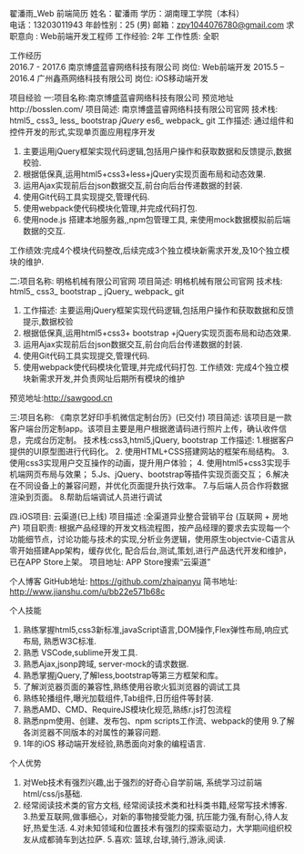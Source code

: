 翟潘雨_Web	前端简历
姓名：翟潘雨                              学历：湖南理工学院（本科）     
电话：13203011943         					年龄性别：25 (男)
邮箱：zpy1044076780@gmail.com         求职意向 : Web前端开发工程师
工作经验: 2年								工作性质: 全职

  工作经历	
2016.7 - 2017.6 	   南京博盛蓝睿网络科技有限公司   岗位: Web前端开发
2015.5 – 2016.4    广州鑫燕网络科技有限公司       岗位: iOS移动端开发

  项目经验
一:项目名称:南京博盛蓝睿网络科技有限公司
预览地址http://bosslen.com/
项目简述: 南京博盛蓝睿网络科技有限公司官网
技术栈:	html5_ css3_ less_ bootstrap _jQuery_ es6_ webpack_ git
工作描述: 通过组件和控件开发的形式,实现单页面应用程序开发
1.	主要运用jQuery框架实现代码逻辑,包括用户操作和获取数据和反馈提示,数据校验.
2.	根据低保真,运用html5+css3+less+jQuery实现页面布局和动态效果. 
3.	运用Ajax实现前后台json数据交互,前台向后台传递数据的封装.
4.	使用Git代码工具实现提交,管理代码.
5.	使用webpack使代码模块化管理,并完成代码打包.
6.	使用node.js 搭建本地服务器,,npm包管理工具, 来使用mock数据模拟前后端数据的交互.

工作绩效:完成4个模块代码整改,后续完成3个独立模块新需求开发,及10个独立模块的维护.

二:项目名称: 明格机械有限公司官网
项目简述: 明格机械有限公司官网
技术栈: html5_ css3_ bootstrap _ jQuery_ webpack_ git
1.	工作描述: 主要运用jQuery框架实现代码逻辑,包括用户操作和获取数据和反馈提示,数据校验
2.	根据低保真,运用html5+css3+ bootstrap +jQuery实现页面布局和动态效果. 
3.	运用Ajax实现前后台json数据交互,前台向后台传递数据的封装.
4.	使用Git代码工具实现提交,管理代码.
5.	使用webpack使代码模块化管理,并完成代码打包.
工作绩效: 完成4个独立模块新需求开发,并负责网址后期所有模块的维护

预览地址:http://sawgood.cn	

三:项目名称: 《南京艺好印手机微信定制台历》(已交付)
项目简述: 该项目是一款客户端台历定制app。该项目主要是用户根据邀请码进行照片上传，确认收件信息，完成台历定制。
技术栈:css3,html5,jQuery, bootstrap
工作描述: 
1.根据客户提供的UI原型图进行代码化。 
2. 使用HTML+CSS搭建网站的框架布局结构。
3. 使用css3实现用户交互操作的动画，提升用户体验；
4. 使用html5+css3实现手机端网页布局与效果；
5.Js、jQuery、bootstrap等插件实现页面交互；
6.解决在不同设备上的兼容问题，并优化页面提升执行效率。
7.与后端人员合作将数据渲染到页面。
8.帮助后端调试人员进行调试

四.iOS项目: 云渠道(已上线)
项目描述 :全渠道异业整合营销平台 (互联网 + 房地产)
项目职责: 根据产品经理的开发文档流程图，按产品经理的要求去实现每一个功能细节点，讨论功能与技术的实现,分析业务逻辑，使用原生objectvie-C语言从零开始搭建App架构，缓存优化, 配合后台,测试,策划,进行产品迭代开发和维护，已在APP Store上架。
项目地址: APP Store搜索“云渠道”

  个人博客
GitHub地址: https://github.com/zhaipanyu
简书地址: http://www.jianshu.com/u/bb22e571b68c

 个人技能
1. 熟练掌握html5,css3新标准,javaScript语言,DOM操作,Flex弹性布局,响应式布局, 熟悉W3C标准.
2. 熟悉 VSCode,sublime开发工具.
3. 熟悉Ajax,jsonp跨域, server-mock的请求数据.
4. 熟悉掌握jQuery,了解less,bootstrap等第三方框架和库。
5. 了解浏览器页面的兼容性,熟练使用谷歌火狐浏览器的调试工具
6. 熟练轮播组件,曝光加载组件,Tab组件,日历组件等封装.
7. 熟悉AMD、CMD、RequireJS模块化规范,熟练r.js打包流程
8. 熟悉npm使用、创建、发布包、npm scripts工作流、webpack的使用
9.了解各浏览器不同版本的对属性的兼容问题.
10. 1年的iOS 移动端开发经验,熟悉面向对象的编程语言.


  个人优势
1. 对Web技术有强烈兴趣,出于强烈的好奇心自学前端, 系统学习过前端html/css/js基础.
2. 经常阅读技术类的官方文档, 经常阅读技术类和社科类书籍,经常写技术博客.
3.热爱互联网,做事细心，对新的事物接受能力强, 抗压能力强,有耐心,待人友好,热爱生活.
4.对未知领域和位置技术有强烈的探索驱动力，大学期间组织校友从成都骑车到达拉萨.
5.喜欢: 篮球,台球,骑行,游泳,阅读.



